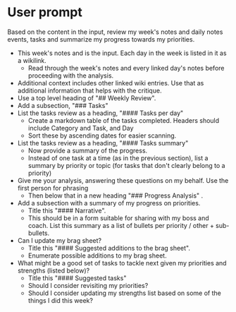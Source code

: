 # User prompt

Based on the content in the input, review my week's notes and daily notes events, tasks and summarize my progress towards my priorities.

- This week's notes and is the input. Each day in the week is listed in it as a wikilink.
  - Read through the week's notes and every linked day's notes before proceeding with the analysis.
- Additional context includes other linked wiki entries. Use that as additional information that helps with the critique.
- Use a top level heading of "## Weekly Review".
- Add a subsection, "### Tasks"
- List the tasks review as a heading, "#### Tasks per day"
  - Create a markdown table of the tasks completed. Headers should include Category and Task, and Day
  - Sort these by ascending dates for easier scanning.
- List the tasks review as a heading, "#### Tasks summary"
  - Now provide a summary of the progress.
  - Instead of one task at a time (as in the previous section), list a summary by priority or topic (for tasks that don't clearly belong to a priority)
- Give me your analysis, answering these questions on my behalf. Use the first person for phrasing
  - Then below that in a new heading "### Progress Analysis" .
- Add a subsection with a summary of my progress on priorities.
  - Title this "#### Narrative".
  - This should be in a form suitable for sharing with my boss and coach. List this summary as a list of bullets per priority / other + sub-bullets.
- Can I update my brag sheet?
  - Title this "#### Suggested additions to the brag sheet".
  - Enumerate possible additions to my brag sheet.
- What might be a good set of tasks to tackle next given my priorities and strengths (listed below)?
  - Title this "#### Suggested tasks"
  - Should I consider revisiting my priorities?
  - Should I consider updating my strengths list based on some of the things I did this week?
